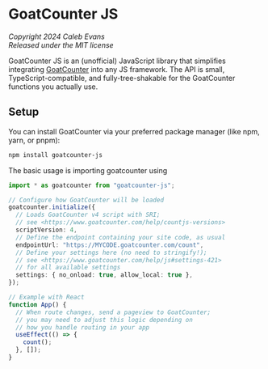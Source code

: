 # GoatCounter JS

_Copyright 2024 Caleb Evans_  
_Released under the MIT license_

GoatCounter JS is an (unofficial) JavaScript library that simplifies integrating
[GoatCounter][goatcounter] into any JS framework. The API is small,
TypeScript-compatible, and fully-tree-shakable for the GoatCounter functions you
actually use.

[goatcounter]: https://www.goatcounter.com/

## Setup

You can install GoatCounter via your preferred package manager (like npm, yarn,
or pnpm):

```sh
npm install goatcounter-js
```

The basic usage is importing goatcounter using

```ts
import * as goatcounter from "goatcounter-js";

// Configure how GoatCounter will be loaded
goatcounter.initialize({
  // Loads GoatCounter v4 script with SRI;
  // see <https://www.goatcounter.com/help/countjs-versions>
  scriptVersion: 4,
  // Define the endpoint containing your site code, as usual
  endpointUrl: "https://MYCODE.goatcounter.com/count",
  // Define your settings here (no need to stringify!);
  // see <https://www.goatcounter.com/help/js#settings-421>
  // for all available settings
  settings: { no_onload: true, allow_local: true },
});

// Example with React
function App() {
  // When route changes, send a pageview to GoatCounter;
  // you may need to adjust this logic depending on
  // how you handle routing in your app
  useEffect(() => {
    count();
  }, []);
}
```
